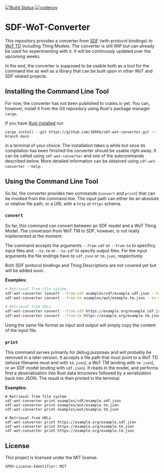 [![Build Status](https://github.com/JKRhb/sdf-wot-converter/actions/workflows/test.yml/badge.svg)](https://github.com/JKRhb/sdf-wot-converter/actions/workflows/test.yml)
[![codecov](https://codecov.io/gh/JKRhb/sdf-wot-converter/branch/main/graph/badge.svg?token=X7EEI07LXD)](https://codecov.io/gh/JKRhb/sdf-wot-converter)

# SDF-WoT-Converter

This repository provides a converter from [SDF](https://datatracker.ietf.org/doc/html/draft-ietf-asdf-sdf-05) (with protocol bindings) to [WoT TD](https://www.w3.org/TR/wot-thing-description/) including Thing Models.
The converter is still WIP but can already be used for experimenting with it.
It will be continously updated over the upcoming weeks.

In the end, the converter is supposed to be usable both as a tool for the command line as well as a library that can be built upon in other WoT and SDF related projects.

## Installing the Command Line Tool

For now, the converter has not been published to crates.io yet.
You can, however, install it from the Git repository using Rust's package manager `cargo`.

If you have [Rust installed](https://www.rust-lang.org/tools/install) run

```
cargo install --git https://github.com/JKRhb/sdf-wot-converter.git --branch main
```

in a terminal of your choice.
The installation takes a while but once its compilation has been finished the converter should be usable right away.
It can be called using `sdf-wot-converter` and one of the subcommands described below.
More detailed information can be obtained using `sdf-wot-converter --help`.

## Using the Command Line Tool

So far, the converter provides two commands (`convert` and `print`) that can be invoked from the command line.
The input path can either be an absolute or relative file path, or a URL with a `http` or `https` schema.

### `convert`

So far, this command can convert between an SDF model and a WoT Thing Model.
The conversion from WoT TM to SDF, however, is not really implemented at the moment.

The command accepts the arguments `--from-sdf` or `--from-tm` to specificy input files and `--to-tm` or `--to-sdf` to
specify output files. 
For the input arguments the file endings have to `sdf.json` or `tm.json`, respectively.

Both SDF protocol bindings and Thing Descriptions are not covered yet but will be added soon.

**Examples:**

```bash
# Retrieval from file system
sdf-wot-converter convert --from-sdf examples/sdf/example.sdf.json --to-tm result.tm.json
sdf-wot-converter convert --from-tm examples/wot/example.tm.json --to-sdf result.sdf.json

# Retrieval from URLs
sdf-wot-converter convert --from-sdf https://example.org/example.sdf.json --to-tm result.tm.json
sdf-wot-converter convert --from-tm https://example.org/example.tm.json --to-sdf result.sdf.json
```

Using the same file format as input and output will simply copy the content of the input file.

### `print`

This command serves primarily for debug purposes and will probably be removed in a later version.
It accepts a file path that must point to a WoT TD (whose filename must end with `td.json`), a WoT TM (ending with `tm.json`), or an SDF model (ending with `sdf.json`).
It reads in the model, and performs first a deserialization into Rust data structures followed by a serialization back into JSON.
The result is then printed in the terminal.

**Examples:**

```
# Retrieval from file system
sdf-wot-converter print examples/sdf/example.sdf.json
sdf-wot-converter print examples/wot/example.tm.json
sdf-wot-converter print examples/wot/example.td.json

# Retrieval from URLs
sdf-wot-converter print https://example.org/example.sdf.json
sdf-wot-converter print https://example.org/example.tm.json
sdf-wot-converter print https://example.org/example.td.json
```

## License

This project is licensed under the MIT license.

```
SPDX-License-Identifier: MIT
```
